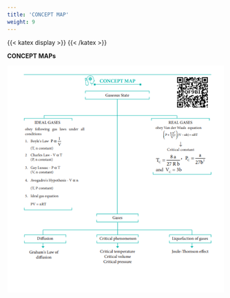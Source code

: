 ```yaml
---
title: 'CONCEPT MAP'
weight: 9
---
```


{{< katex display >}}
{{< /katex >}}


**CONCEPT MAPs**

![](flowchart1.png)